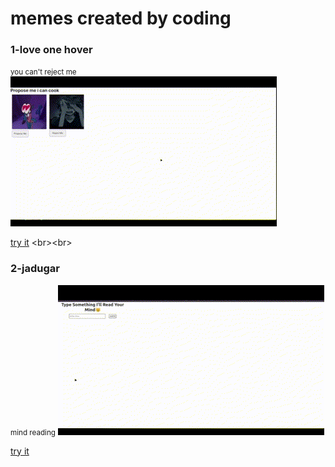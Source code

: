 # memes created by coding

<h3>1-love one hover </h3>
<small>you can't reject me</small>
<img src="./1-love_on_hover/assets/imgs/preview.gif">

[try it]([https://tahsinzidane.github.io/memes/7-love_on_hover_v2/](https://tahsinzidane.github.io/memes/1-love_on_hover/))
<br><br>

<h3>2-jadugar </h3>
<small>mind reading</small> 
<img src="./2-jadugar/assets/preview.gif">

[try it]([https://tahsinzidane.github.io/memes/jadugar/](https://tahsinzidane.github.io/memes/2-jadugar/))
